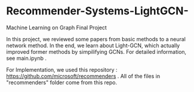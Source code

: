 # Recommender-Systems-LightGCN-

Machine Learning on Graph Final Project

In this project, we reviewed some papers from basic methods to a neural network method. In the end, we learn about Light-GCN, which actually improved former methods by simpilifying GCNs. For detailed information, see main.ipynb .

For Implementation, we used this repository : https://github.com/microsoft/recommenders . All of the files in "recommenders" folder come from this repo.